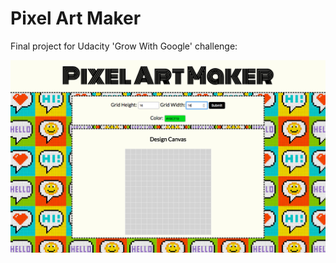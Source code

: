 # Pixel Art Maker
Final project for Udacity 'Grow With Google' challenge:

![Screenshoot](Pixel.png "Pixel Art Maker screenshoot")
